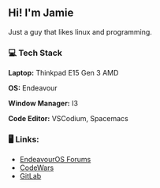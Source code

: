 ## Hi! I'm Jamie

Just a guy that likes linux and programming.

### :computer: **Tech Stack**

**Laptop:** Thinkpad E15 Gen 3 AMD

**OS:** Endeavour

**Window Manager:** I3

**Code Editor:** VSCodium, Spacemacs



### :desktop_computer: **Links:**
- [EndeavourOS Forums](https://forum.endeavouros.com/u/xross/summary)
- [CodeWars](https://www.codewars.com/users/JamieBurridge/stats)
- [GitLab](https://gitlab.com/JamieBurridge)



<!--
**JamieBurridge/JamieBurridge** is a ✨ _special_ ✨ repository because its `README.md` (this file) appears on your GitHub profile.

Here are some ideas to get you started:

- 🔭 I’m currently working on ...
- 🌱 I’m currently learning ...
- 👯 I’m looking to collaborate on ...
- 🤔 I’m looking for help with ...
- 💬 Ask me about ...
- 📫 How to reach me: ...
- 😄 Pronouns: ...
- ⚡ Fun fact: ...
-->
